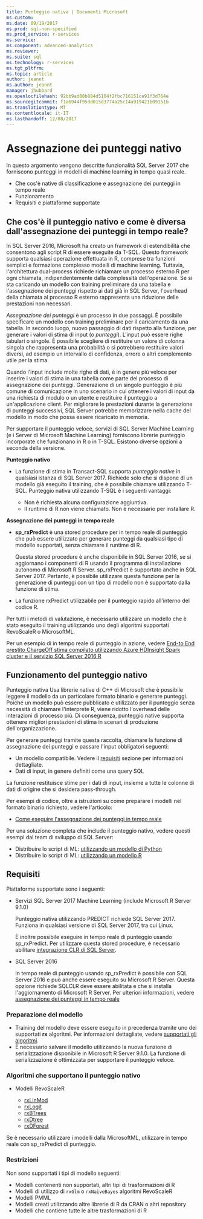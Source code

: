 ```yaml
---
title: Punteggio nativa | Documenti Microsoft
ms.custom: 
ms.date: 09/19/2017
ms.prod: sql-non-specified
ms.prod_service: r-services
ms.service: 
ms.component: advanced-analytics
ms.reviewer: 
ms.suite: sql
ms.technology: r-services
ms.tgt_pltfrm: 
ms.topic: article
author: jeannt
ms.author: jeannt
manager: jhubbard
ms.openlocfilehash: 92bb9ad88b884d5104f2fbc716151ce91f3d764e
ms.sourcegitcommit: f1a6944f95dd015d3774a25c14a919421b09151b
ms.translationtype: MT
ms.contentlocale: it-IT
ms.lasthandoff: 12/08/2017
---
```

# <a name="native-scoring"></a>Assegnazione dei punteggi nativo

In questo argomento vengono descritte funzionalità SQL Server 2017 che forniscono punteggi in modelli di machine learning in tempo quasi reale.

+ Che cos'è native di classificazione e assegnazione dei punteggi in tempo reale
+ Funzionamento
+ Requisiti e piattaforme supportate

## <a name="what-is-native-scoring-and-how-is-it-different-from-realtime-scoring"></a>Che cos'è il punteggio nativo e come è diversa dall'assegnazione dei punteggi in tempo reale?

In SQL Server 2016, Microsoft ha creato un framework di estendibilità che consentono agli script R di essere eseguite da T-SQL. Questo framework supporta qualsiasi operazione effettuata in R, comprese tra funzioni semplici e formazione complesso modelli di machine learning. Tuttavia, l'architettura dual-process richiede richiamare un processo esterno R per ogni chiamata, indipendentemente dalla complessità dell'operazione. Se si sta caricando un modello con training preliminare da una tabella e l'assegnazione dei punteggi rispetto ai dati già in SQL Server, l'overhead della chiamata al processo R esterno rappresenta una riduzione delle prestazioni non necessari.

_Assegnazione dei punteggi_ è un processo in due passaggi. È possibile specificare un modello con training preliminare per il caricamento da una tabella. In secondo luogo, nuovo passaggio di dati rispetto alla funzione, per generare i valori di stima di input (o _punteggi_). L'input può essere righe tabulari o singole. È possibile scegliere di restituire un valore di colonna singola che rappresenta una probabilità o si potrebbero restituire valori diversi, ad esempio un intervallo di confidenza, errore o altri complemento utile per la stima.

Quando l'input include molte righe di dati, è in genere più veloce per inserire i valori di stima in una tabella come parte del processo di assegnazione dei punteggi.  Generazione di un singolo punteggio è più comune di comunicazione in uno scenario in cui ottenere i valori di input da una richiesta di modulo o un utente e restituire il punteggio a un'applicazione client. Per migliorare le prestazioni durante la generazione di punteggi successivi, SQL Server potrebbe memorizzare nella cache del modello in modo che possa essere ricaricato in memoria.

Per supportare il punteggio veloce, servizi di SQL Server Machine Learning (e i Server di Microsoft Machine Learning) forniscono librerie punteggio incorporate che funzionano in R o in T-SQL. Esistono diverse opzioni a seconda della versione.

**Punteggio nativo**

+ La funzione di stima in Transact-SQL supporta _punteggio native_ in qualsiasi istanza di SQL Server 2017. Richiede solo che si dispone di un modello già eseguito il training, che è possibile chiamare utilizzando T-SQL. Punteggio nativa utilizzando T-SQL è i seguenti vantaggi:

    + Non è richiesta alcuna configurazione aggiuntiva.
    + Il runtime di R non viene chiamato. Non è necessario per installare R.

**Assegnazione dei punteggi in tempo reale**

+ **sp_rxPredict** è una stored procedure per in tempo reale di punteggio che può essere utilizzato per generare punteggi da qualsiasi tipo di modello supportati, senza chiamare il runtime di R.

  Questa stored procedure è anche disponibile in SQL Server 2016, se si aggiornano i componenti di R usando il programma di installazione autonomo di Microsoft R Server. sp_rxPredict è supportato anche in SQL Server 2017. Pertanto, è possibile utilizzare questa funzione per la generazione di punteggi con un tipo di modello non è supportato dalla funzione di stima.

+ La funzione rxPredict utilizzabile per il punteggio rapido all'interno del codice R.

Per tutti i metodi di valutazione, è necessario utilizzare un modello che è stato eseguito il training utilizzando uno degli algoritmi supportati RevoScaleR o MicrosoftML.

Per un esempio di in tempo reale di punteggio in azione, vedere [End-to End prestito ChargeOff stima compilato utilizzando Azure HDInsight Spark cluster e il servizio SQL Server 2016 R](https://blogs.msdn.microsoft.com/rserver/2017/06/29/end-to-end-loan-chargeoff-prediction-built-using-azure-hdinsight-spark-clusters-and-sql-server-2016-r-service/)

## <a name="how-native-scoring-works"></a>Funzionamento del punteggio nativo

Punteggio nativa Usa librerie native di C++ di Microsoft che è possibile leggere il modello da un particolare formato binario e generare punteggi. Poiché un modello può essere pubblicato e utilizzato per il punteggio senza necessità di chiamare l'interprete R, viene ridotto l'overhead delle interazioni di processo più. Di conseguenza, punteggio native supporta ottenere migliori prestazioni di stima in scenari di produzione dell'organizzazione.

Per generare punteggi tramite questa raccolta, chiamare la funzione di assegnazione dei punteggi e passare l'input obbligatori seguenti:

+ Un modello compatibile. Vedere il [requisiti](#Requirements) sezione per informazioni dettagliate.
+ Dati di input, in genere definiti come una query SQL

La funzione restituisce stime per i dati di input, insieme a tutte le colonne di dati di origine che si desidera pass-through.

Per esempi di codice, oltre a istruzioni su come preparare i modelli nel formato binario richiesto, vedere l'articolo:

+ [Come eseguire l'assegnazione dei punteggi in tempo reale](r/how-to-do-realtime-scoring.md)

Per una soluzione completa che include il punteggio nativo, vedere questi esempi dal team di sviluppo di SQL Server:

+ Distribuire lo script di ML: [utilizzando un modello di Python](https://microsoft.github.io/sql-ml-tutorials/python/rentalprediction/step/3.html)
+ Distribuire lo script di ML: [utilizzando un modello R](https://microsoft.github.io/sql-ml-tutorials/R/rentalprediction/step/3.html)

## <a name="requirements"></a>Requisiti

Piattaforme supportate sono i seguenti:

+ Servizi SQL Server 2017 Machine Learning (include Microsoft R Server 9.1.0)
    
    Punteggio nativa utilizzando PREDICT richiede SQL Server 2017.
    Funziona in qualsiasi versione di SQL Server 2017, tra cui Linux.

    È inoltre possibile eseguire in tempo reale di punteggio usando sp_rxPredict. Per utilizzare questa stored procedure, è necessario abilitare [integrazione CLR di SQL Server](https://docs.microsoft.com/dotnet/framework/data/adonet/sql/introduction-to-sql-server-clr-integration).

+ SQL Server 2016

   In tempo reale di punteggio usando sp_rxPredict è possibile con SQL Server 2016 e può anche essere eseguito su Microsoft R Server. Questa opzione richiede SQLCLR deve essere abilitata e che si installa l'aggiornamento di Microsoft R Server.
   Per ulteriori informazioni, vedere [assegnazione dei punteggi in tempo reale](Real-time-scoring.md)

### <a name="model-preparation"></a>Preparazione del modello

+ Training del modello deve essere eseguito in precedenza tramite uno dei supportati **rx** algoritmi. Per informazioni dettagliate, vedere [supportati gli algoritmi](#bkmk_native_supported_algos).
+ È necessario salvare il modello utilizzando la nuova funzione di serializzazione disponibile in Microsoft R Server 9.1.0. La funzione di serializzazione è ottimizzata per supportare il punteggio veloce.

### <a name="bkmk_native_supported_algos"></a>Algoritmi che supportano il punteggio nativo

+ Modelli RevoScaleR

  + [rxLinMod](https://docs.microsoft.com/r-server/r-reference/revoscaler/rxlinmod)
  + [rxLogit](https://docs.microsoft.com/r-server/r-reference/revoscaler/rxlogit)
  + [rxBTrees](https://docs.microsoft.com/r-server/r-reference/revoscaler/rxbtrees)
  + [rxDtree](https://docs.microsoft.com/r-server/r-reference/revoscaler/rxdtree)
  + [rxDForest](https://docs.microsoft.com/r-server/r-reference/revoscaler/rxdforest)

Se è necessario utilizzare i modelli dalla MicrosoftML, utilizzare in tempo reale con sp_rxPredict di punteggio.

### <a name="restrictions"></a>Restrizioni

Non sono supportati i tipi di modello seguenti:

+ Modelli contenenti non supportati, altri tipi di trasformazioni di R
+ Modelli di utilizzo di `rxGlm` o `rxNaiveBayes` algoritmi RevoScaleR
+ Modelli PMML
+ Modelli creati utilizzando altre librerie di R da CRAN o altri repository
+ Modelli che contiene tutte le altre trasformazioni di R
